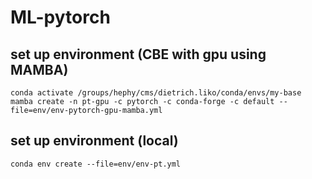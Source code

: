 # ML-pytorch

## set up environment (CBE with gpu using MAMBA)
```
conda activate /groups/hephy/cms/dietrich.liko/conda/envs/my-base
mamba create -n pt-gpu -c pytorch -c conda-forge -c default --file=env/env-pytorch-gpu-mamba.yml
```
## set up environment (local)
```
conda env create --file=env/env-pt.yml
```